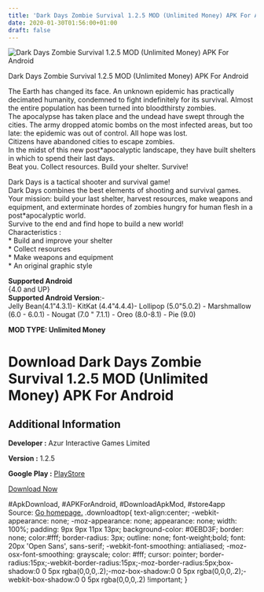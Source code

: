 ```yaml
---
title: 'Dark Days Zombie Survival 1.2.5 MOD (Unlimited Money) APK For Android'
date: 2020-01-30T01:56:00+01:00
draft: false
---
```


![Dark Days Zombie Survival 1.2.5 MOD (Unlimited Money) APK For Android](https://i1.wp.com/apkhome.net/wp-content/uploads/2020/01/Dark-Days-Zombie-Survival-1.2.5-MOD-Unlimited-Money.png "Dark Days Zombie Survival 1.2.5 MOD (Unlimited Money) APK For Android")

  

Dark Days Zombie Survival 1.2.5 MOD (Unlimited Money) APK For Android

The Earth has changed its face. An unknown epidemic has practically decimated humanity, condemned to fight indefinitely for its survival. Almost the entire population has been turned into bloodthirsty zombies.  
The apocalypse has taken place and the undead have swept through the cities. The army dropped atomic bombs on the most infected areas, but too late: the epidemic was out of control. All hope was lost.  
Citizens have abandoned cities to escape zombies.  
In the midst of this new post\*apocalyptic landscape, they have built shelters in which to spend their last days.  
Beat you. Collect resources. Build your shelter. Survive!

Dark Days is a tactical shooter and survival game!  
Dark Days combines the best elements of shooting and survival games.  
Your mission: build your last shelter, harvest resources, make weapons and equipment, and exterminate hordes of zombies hungry for human flesh in a post\*apocalyptic world.  
Survive to the end and find hope to build a new world!  
Characteristics :  
\* Build and improve your shelter  
\* Collect resources  
\* Make weapons and equipment  
\* An original graphic style

**Supported Android**  
{4.0 and UP}  
**Supported Android Version**:-  
Jelly Bean(4.1"4.3.1)- KitKat (4.4"4.4.4)- Lollipop (5.0"5.0.2) - Marshmallow (6.0 - 6.0.1) - Nougat (7.0 " 7.1.1) - Oreo (8.0-8.1) - Pie (9.0)

**MOD TYPE: Unlimited Money**

Download Dark Days Zombie Survival 1.2.5 MOD (Unlimited Money) APK For Android
==============================================================================

Additional Information
----------------------

**Developer :** Azur Interactive Games Limited

**Version :** 1.2.5

**Google Play :** [PlayStore](https://play.google.com/store/apps/details?id=com.azurgames.lastday)

  

[Download Now](https://store4app.co/post/dark-days-zombie-survival-1-2-5-mod-unlimited-money-apk-for-android_1580317049)

  
#ApkDownload, #APKForAndroid, #DownloadApkMod, #store4app  
Source: [Go homepage.](https://store4app.co/post/dark-days-zombie-survival-1-2-5-mod-unlimited-money-apk-for-android_1580317049) .downloadtop{ text-align:center; -webkit-appearance: none; -moz-appearance: none; appearance: none; width: 100%; padding: 9px 9px 11px 13px; background-color: #0EBD3F; border: none; color:#fff; border-radius: 3px; outline: none; font-weight;bold; font: 20px 'Open Sans', sans-serif; -webkit-font-smoothing: antialiased; -moz-osx-font-smoothing: grayscale; color: #fff; cursor: pointer; border-radius:15px;-webkit-border-radius:15px;-moz-border-radius:5px;box-shadow:0 0 5px rgba(0,0,0,.2);-moz-box-shadow:0 0 5px rgba(0,0,0,.2);-webkit-box-shadow:0 0 5px rgba(0,0,0,.2) !important; }
